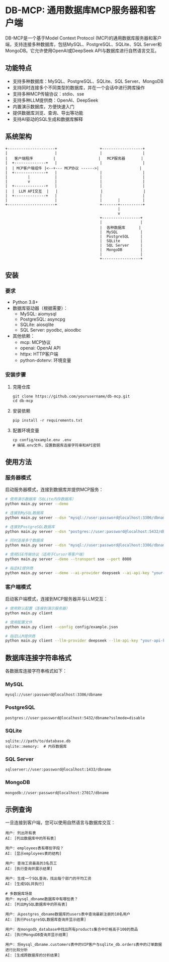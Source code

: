 # DB-MCP: 通用数据库MCP服务器和客户端

DB-MCP是一个基于Model Context Protocol (MCP)的通用数据库服务器和客户端，支持连接多种数据库，包括MySQL、PostgreSQL、SQLite、SQL Server和MongoDB。它允许使用OpenAI或DeepSeek API与数据库进行自然语言交互。

## 功能特点

- 支持多种数据库：MySQL、PostgreSQL、SQLite、SQL Server、MongoDB
- 支持同时连接多个不同类型的数据库，并在一个会话中进行跨库操作
- 支持多种MCP传输协议：stdio、sse
- 支持多种LLM提供商：OpenAI、DeepSeek
- 内置演示数据库，方便快速入门
- 提供数据库浏览、查询、导出等功能
- 支持AI驱动的SQL生成和数据库解释

## 系统架构

```
+---------------------+                   +------------------+
|                     |                   |                  |
|   客户端程序         |                   |   MCP服务器       |
|  +--------------+   |                   |                  |
|  | MCP客户端组件 |<--+--- MCP协议 ------>|                  |
|  +--------------+   |                   |                  |
|         |           |                   |                  |
|         v           |                   |                  |
|  +--------------+   |                   |                  |
|  |  LLM API交互  |   |                   |                  |
|  +--------------+   |                   |                  |
|                     |                   |       |          |
+---------------------+                   +-------+----------+
                                                  |
                                                  v
                                          +-----------------+
                                          |                 |
                                          |  各种数据库      |
                                          |  MySQL          |
                                          |  PostgreSQL     |
                                          |  SQLite         |
                                          |  SQL Server     |
                                          |  MongoDB        |
                                          |                 |
                                          +-----------------+
```

## 安装

### 要求

- Python 3.8+
- 数据库驱动器（根据需要）：
  - MySQL: aiomysql
  - PostgreSQL: asyncpg
  - SQLite: aiosqlite
  - SQL Server: pyodbc, aioodbc
- 其他依赖：
  - mcp: MCP协议
  - openai: OpenAI API
  - httpx: HTTP客户端
  - python-dotenv: 环境变量

### 安装步骤

1. 克隆仓库
   ```
   git clone https://github.com/yourusername/db-mcp.git
   cd db-mcp
   ```

2. 安装依赖
   ```
   pip install -r requirements.txt
   ```

3. 配置环境变量
   ```
   cp config/example.env .env
   # 编辑.env文件，设置数据库连接字符串和API密钥
   ```

## 使用方法

### 服务器模式

启动服务器模式，连接到数据库并提供MCP服务：

```bash
# 使用演示数据库（SQLite内存数据库）
python main.py server --demo

# 连接到MySQL数据库
python main.py server --dsn "mysql://user:password@localhost:3306/dbname"

# 连接到PostgreSQL数据库
python main.py server --dsn "postgres://user:password@localhost:5432/dbname?sslmode=disable"

# 同时连接多个数据库
python main.py server --dsn "mysql://user:password@localhost:3306/dbname" --dsn "postgres://user:password@localhost:5432/dbname" --dsn "sqlite:///path/to/database.db"

# 使用SSE传输协议（适用于Cursor等客户端）
python main.py server --demo --transport sse --port 8080

# 指定AI提供商
python main.py server --demo --ai-provider deepseek --ai-api-key "your-api-key"
```

### 客户端模式

启动客户端模式，连接到MCP服务器并与LLM交互：

```bash
# 使用默认配置（连接到演示服务器）
python main.py client

# 使用配置文件
python main.py client --config config/example.json

# 指定LLM提供商
python main.py client --llm-provider deepseek --llm-api-key "your-api-key"
```

## 数据库连接字符串格式

各数据库连接字符串格式如下：

### MySQL
```
mysql://user:password@localhost:3306/dbname
```

### PostgreSQL
```
postgres://user:password@localhost:5432/dbname?sslmode=disable
```

### SQLite
```
sqlite:///path/to/database.db
sqlite::memory:  # 内存数据库
```

### SQL Server
```
sqlserver://user:password@localhost:1433/dbname
```

### MongoDB
```
mongodb://user:password@localhost:27017/dbname
```

## 示例查询

一旦连接到客户端，您可以使用自然语言与数据库交互：

```
用户: 列出所有表
AI: [列出数据库中的所有表]

用户: employees表有哪些字段？
AI: [显示employees表的结构]

用户: 查询工资最高的3名员工
AI: [执行查询并展示结果]

用户: 生成一个SQL查询，找出每个部门的平均工资
AI: [生成SQL并执行]

# 多数据库场景
用户: mysql_dbname数据库中有哪些表？
AI: [列出MySQL数据库中的所有表]

用户: 从postgres_dbname数据库的users表中查询最新注册的10名用户
AI: [执行PostgreSQL数据库查询并显示结果]

用户: 在mongodb_database中找出所有products集合中价格高于100的商品
AI: [执行MongoDB查询并显示结果]

用户: 将mysql_dbname.customers表中的VIP客户与sqlite_db.orders表中的订单数据进行比较分析
AI: [生成跨数据库的分析结果]
```